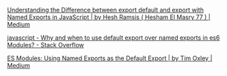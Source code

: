 [Understanding the Difference between export default and export with Named Exports in JavaScript | by Hesh Ramsis ( Hesham El Masry 77 ) | Medium](https://medium.com/@heshramsis/understanding-the-difference-between-export-default-and-export-with-named-exports-in-javascript-f0569c221a3)

[javascript - Why and when to use default export over named exports in es6 Modules? - Stack Overflow](https://stackoverflow.com/questions/46913851/why-and-when-to-use-default-export-over-named-exports-in-es6-modules)

[ES Modules: Using Named Exports as the Default Export | by Tim Oxley | Medium](https://medium.com/@timoxley/named-exports-as-the-default-export-api-670b1b554f65)